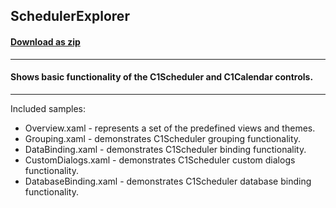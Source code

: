 ## SchedulerExplorer
#### [Download as zip](https://grapecity.github.io/DownGit/#/home?url=https://github.com/GrapeCity/ComponentOne-WPF-Samples/tree/master/NET_9/Scheduler/SchedulerExplorer)
____
#### Shows basic functionality of the C1Scheduler and C1Calendar controls.
____
Included samples:


* Overview.xaml - represents a set of the predefined views and themes.
* Grouping.xaml - demonstrates C1Scheduler grouping functionality.
* DataBinding.xaml - demonstrates C1Scheduler binding functionality.
* CustomDialogs.xaml - demonstrates C1Scheduler custom dialogs functionality.
* DatabaseBinding.xaml - demonstrates C1Scheduler database binding functionality.

